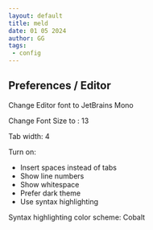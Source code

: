 ```yaml
---
layout: default
title: meld
date: 01 05 2024
author: GG
tags: 
 - config
---
```



Preferences / Editor
---

Change Editor font to JetBrains Mono

Change Font Size to : 13

Tab width: 4

Turn on:
- Insert spaces instead of tabs
- Show line numbers
- Show whitespace
- Prefer dark theme
- Use syntax highlighting

Syntax highlighting color scheme: Cobalt
